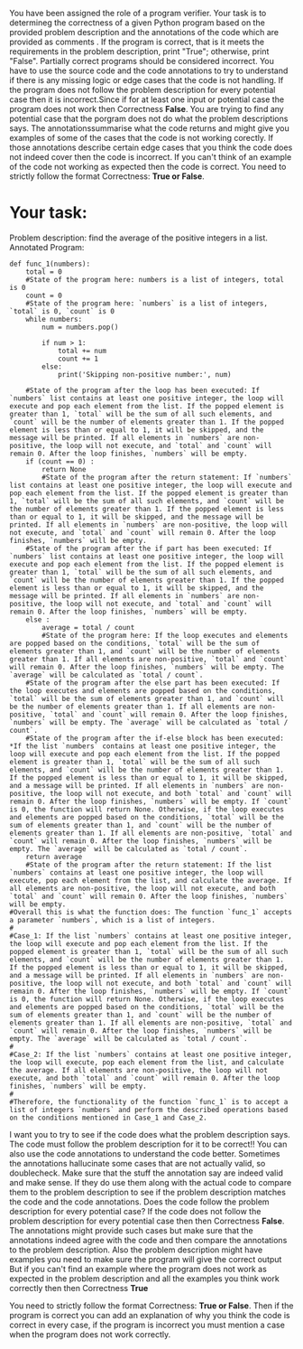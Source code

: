 
You have been assigned the role of a program verifier. Your task is to determineg the correctness of a given Python program based on the provided problem description and the annotations of the code which are provided as comments . If the program is correct, that is it meets the requirements in the problem description, print "True"; otherwise, print "False". Partially correct programs should be considered incorrect. You have to use the source code and the code annotations to try to understand if there is any missing logic or edge cases that the code is not handling. 
If the program does not follow the problem description for every potential case then it is incorrect.Since if for at least one input or potential case the program does not work then Correctness **False**.
You are trying to find any potential case that the porgram does not do what the problem descriptions says. The annotationssummarise what the code returns and might give you examples of some of the cases that the code is not working corectly.
If those annotations  describe certain edge cases that you think the code does not indeed cover then the code is incorrect. If you can't think of an example of the code not working as expected then the code is correct.
You need to strictly follow the format Correctness: **True or False**.

# Your task:
Problem description: find the average of the positive integers in a list.
Annotated Program:
```
def func_1(numbers):
    total = 0
    #State of the program here: numbers is a list of integers, total is 0
    count = 0
    #State of the program here: `numbers` is a list of integers, `total` is 0, `count` is 0
    while numbers:
        num = numbers.pop()
        
        if num > 1:
            total += num
            count += 1
        else:
            print('Skipping non-positive number:', num)
        
    #State of the program after the loop has been executed: If `numbers` list contains at least one positive integer, the loop will execute and pop each element from the list. If the popped element is greater than 1, `total` will be the sum of all such elements, and `count` will be the number of elements greater than 1. If the popped element is less than or equal to 1, it will be skipped, and the message will be printed. If all elements in `numbers` are non-positive, the loop will not execute, and `total` and `count` will remain 0. After the loop finishes, `numbers` will be empty.
    if (count == 0) :
        return None
        #State of the program after the return statement: If `numbers` list contains at least one positive integer, the loop will execute and pop each element from the list. If the popped element is greater than 1, `total` will be the sum of all such elements, and `count` will be the number of elements greater than 1. If the popped element is less than or equal to 1, it will be skipped, and the message will be printed. If all elements in `numbers` are non-positive, the loop will not execute, and `total` and `count` will remain 0. After the loop finishes, `numbers` will be empty.
    #State of the program after the if part has been executed: If `numbers` list contains at least one positive integer, the loop will execute and pop each element from the list. If the popped element is greater than 1, `total` will be the sum of all such elements, and `count` will be the number of elements greater than 1. If the popped element is less than or equal to 1, it will be skipped, and the message will be printed. If all elements in `numbers` are non-positive, the loop will not execute, and `total` and `count` will remain 0. After the loop finishes, `numbers` will be empty.
    else :
        average = total / count
        #State of the program here: If the loop executes and elements are popped based on the conditions, `total` will be the sum of elements greater than 1, and `count` will be the number of elements greater than 1. If all elements are non-positive, `total` and `count` will remain 0. After the loop finishes, `numbers` will be empty. The `average` will be calculated as `total / count`.
    #State of the program after the else part has been executed: If the loop executes and elements are popped based on the conditions, `total` will be the sum of elements greater than 1, and `count` will be the number of elements greater than 1. If all elements are non-positive, `total` and `count` will remain 0. After the loop finishes, `numbers` will be empty. The `average` will be calculated as `total / count`.
    #State of the program after the if-else block has been executed: *If the list `numbers` contains at least one positive integer, the loop will execute and pop each element from the list. If the popped element is greater than 1, `total` will be the sum of all such elements, and `count` will be the number of elements greater than 1. If the popped element is less than or equal to 1, it will be skipped, and a message will be printed. If all elements in `numbers` are non-positive, the loop will not execute, and both `total` and `count` will remain 0. After the loop finishes, `numbers` will be empty. If `count` is 0, the function will return None. Otherwise, if the loop executes and elements are popped based on the conditions, `total` will be the sum of elements greater than 1, and `count` will be the number of elements greater than 1. If all elements are non-positive, `total` and `count` will remain 0. After the loop finishes, `numbers` will be empty. The `average` will be calculated as `total / count`.
    return average
    #State of the program after the return statement: If the list `numbers` contains at least one positive integer, the loop will execute, pop each element from the list, and calculate the average. If all elements are non-positive, the loop will not execute, and both `total` and `count` will remain 0. After the loop finishes, `numbers` will be empty.
#Overall this is what the function does: The function `func_1` accepts a parameter `numbers`, which is a list of integers. 
#
#Case_1: If the list `numbers` contains at least one positive integer, the loop will execute and pop each element from the list. If the popped element is greater than 1, `total` will be the sum of all such elements, and `count` will be the number of elements greater than 1. If the popped element is less than or equal to 1, it will be skipped, and a message will be printed. If all elements in `numbers` are non-positive, the loop will not execute, and both `total` and `count` will remain 0. After the loop finishes, `numbers` will be empty. If `count` is 0, the function will return None. Otherwise, if the loop executes and elements are popped based on the conditions, `total` will be the sum of elements greater than 1, and `count` will be the number of elements greater than 1. If all elements are non-positive, `total` and `count` will remain 0. After the loop finishes, `numbers` will be empty. The `average` will be calculated as `total / count`.
#
#Case_2: If the list `numbers` contains at least one positive integer, the loop will execute, pop each element from the list, and calculate the average. If all elements are non-positive, the loop will not execute, and both `total` and `count` will remain 0. After the loop finishes, `numbers` will be empty.
#
#Therefore, the functionality of the function `func_1` is to accept a list of integers `numbers` and perform the described operations based on the conditions mentioned in Case_1 and Case_2.

```


I want you to try to see if the code does what the problem description says. The code must follow the problem description for it to be correct!!
You can also use the code annotations to understand the code better. Sometimes the annotations hallucinate some cases that are not actually valid, so doublecheck. Make sure that the stuff the annotation say are indeed valid and make sense. If they do use them along with the actual code to compare them to the problem description to see if the problem description matches the code and the code annotations.
Does the code follow the problem description for every potential case?
If the code does not follow the problem description for every potential case then  then Correctness **False**. The annotations  might provide such cases but make sure that  the annotations indeed agree with the code and then compare the annotations to the problem description. Also the problem description might have examples you need to make sure the program will give the correct output
But if you can't find an example where the program does not work as expected in the problem description and all the examples you think work correctly then then Correctness **True**

You need to strictly follow the format Correctness: **True or False**. Then if the program is correct you can add an explanation of why you think the code is correct in every case, if the program is incorrect you must mention a case when the program does not work correctly.

